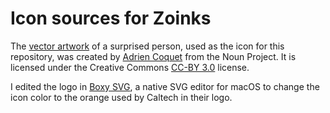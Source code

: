 Icon sources for Zoinks
=======================

The [vector artwork](https://thenounproject.com/term/surprise/2696259/) of  a surprised person, used as the icon for this repository, was created by  [Adrien Coquet](https://thenounproject.com/coquet_adrien/) from the Noun Project.  It is licensed under the Creative Commons [CC-BY 3.0](https://creativecommons.org/licenses/by/3.0/) license.

I edited the logo in [Boxy SVG](https://boxy-svg.com), a native SVG editor for macOS to change the icon color to the orange used by Caltech in their logo.
